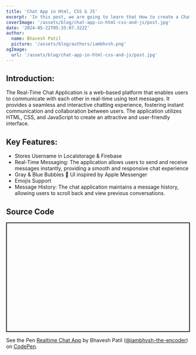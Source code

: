 ```yaml
---
title: 'Chat App in Html, CSS & JS'
excerpt: 'In this post, we are going to learn that How to create a Chat App in Html, CSS & JS...'
coverImage: '/assets/blog/chat-app-in-html-css-and-js/post.jpg'
date: '2024-05-22T05:35:07.322Z'
author:
  name: Bhavesh Patil
  picture: '/assets/blog/authors/iambhvsh.png'
ogImage:
  url: '/assets/blog/chat-app-in-html-css-and-js/post.jpg'
---
```


## Introduction:

The Real-Time Chat Application is a web-based platform that enables users to communicate with each other in real-time using text messages. It provides a seamless and interactive chatting experience, fostering instant communication and collaboration between users. The application utilizes HTML, CSS, and JavaScript to create an attractive and user-friendly interface.

## Key Features:

- Stores Username in Localstorage & Firebase
- Real-Time Messaging: The application allows users to send and receive messages instantly, providing a smooth and responsive chat experience
- Gray & Blue Bubbles 💬 UI inspired by Apple Messenger
- Emojis Support
- Message History: The chat application maintains a message history, allowing users to scroll back and view previous conversations.

## Source Code

<p class="codepen" data-height="300" data-theme-id="dark" data-default-tab="html,result" data-slug-hash="QWRGqzv" data-pen-title="Realtime Chat App" data-editable="true" data-user="iambhvsh-the-encoder" style="height: 300px; box-sizing: border-box; display: flex; align-items: center; justify-content: center; border: 2px solid; margin: 1em 0; padding: 1em;">

<span>See the Pen <a href="https://codepen.io/iambhvsh-the-encoder/pen/QWRGqzv">Realtime Chat App</a> by Bhavesh Patil (<a href="https://codepen.io/iambhvsh-the-encoder">@iambhvsh-the-encoder</a>)
  on <a href="https://codepen.io">CodePen</a>.</span>
</p>
<script async src="https://cpwebassets.codepen.io/assets/embed/ei.js"></script>
